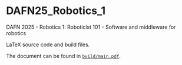 # DAFN25_Robotics_1

DAFN 2025 - Robotics 1: Roboticist 101 - Software and middleware for robotics

LaTeX source code and build files.

The document can be found in [`build/main.pdf`](build/main.pdf).
